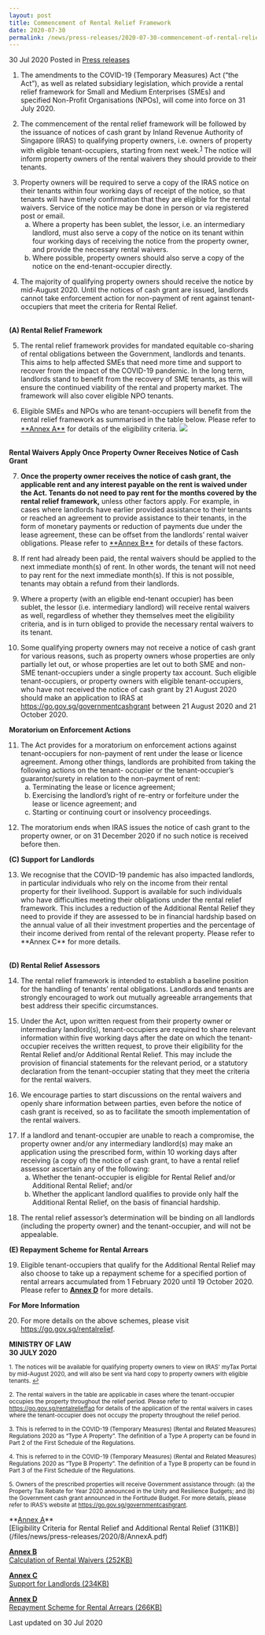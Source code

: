 ```yaml
---
layout: post
title: Commencement of Rental Relief Framework
date: 2020-07-30
permalink: /news/press-releases/2020-07-30-commencement-of-rental-relief-framework
---
```


30 Jul 2020 Posted in [Press releases](/news/press-releases)

<ol start="1">
  <li>The amendments to the COVID-19 (Temporary Measures) Act (“the Act”), as well as related subsidiary legislation, which provide a rental relief framework for Small and Medium Enterprises (SMEs) and specified Non-Profit Organisations (NPOs), will come into force on 31 July 2020.</li>
</ol>

<ol start="2">
<li>The commencement of the rental relief framework will be followed by the issuance of notices of cash grant by Inland Revenue Authority of Singapore (IRAS) to qualifying property owners, i.e. owners of property with eligible tenant-occupiers, starting from next week.<sup><a href="#fn1" id="ref1">1</a></sup> The notice will inform property owners of the rental waivers they should provide to their tenants.</li>
</ol>

<ol start="3">
<li>Property owners will be required to serve a copy of the IRAS notice on their tenants within four working days of receipt of the notice, so that tenants will have timely confirmation that they are eligible for the rental waivers. Service of the notice may be done in person or via registered post or email. 
<br>
<ol style="list-style-type: lower-alpha">
<li>Where a property has been sublet, the lessor, i.e. an intermediary landlord, must also serve a copy of the notice on its tenant within four working days of receiving the notice from the property owner, and provide the necessary rental waivers.</li>
<li>Where possible, property owners should also serve a copy of the notice on the end-tenant-occupier directly.</li>
</ol>
</li></ol>

<ol start="4">
<li>The majority of qualifying property owners should receive the notice by mid-August 2020. Until the notices of cash grant are issued, landlords cannot take enforcement action for non-payment of rent against tenant-occupiers that meet the criteria for Rental Relief.</li>
</ol>

<br><b> (A) Rental Relief Framework </b>

<ol start="5">
<li>The rental relief framework provides for mandated equitable co-sharing of rental obligations between the Government, landlords and tenants. This aims to help affected SMEs that need more time and support to recover from the impact of the COVID-19 pandemic. In the long term, landlords stand to benefit from the recovery of SME tenants, as this will ensure the continued viability of the rental and property market. The framework will also cover eligible NPO tenants. </li></ol>

<ol start="6">
<li>Eligible SMEs and NPOs who are tenant-occupiers will benefit from the rental relief framework as summarised in the table below. Please refer to <u>**Annex A**</u> for details of the eligibility criteria. 

<img src="https://raw.githubusercontent.com/isomerpages/isomerpages-mlaw/staging/images/news/press-releases/Table1.JPG">
</li>
</ol>
 <br>
<b>Rental Waivers Apply Once Property Owner Receives Notice of Cash Grant</b>
 
<ol start="7">
<li> <b>Once the property owner receives the notice of cash grant, the applicable rent and any interest payable on the rent is waived under the Act. Tenants do not need to pay rent for the months covered by the rental relief framework,</b> unless other factors apply. For example, in cases where landlords have earlier provided assistance to their tenants or reached an agreement to provide assistance to their tenants, in the form of monetary payments or reduction of payments due under the lease agreement, these can be offset from the landlords’ rental waiver obligations. Please refer to <u>**Annex B**</u> for details of these factors.</li></ol>

<ol start="8">

<li>If rent had already been paid, the rental waivers should be applied to the next immediate month(s) of rent. In other words, the tenant will not need to pay rent for the next immediate month(s). If this is not possible, tenants may obtain a refund from their landlords.</li>
</ol>

<ol start="9">
<li>Where a property (with an eligible end-tenant occupier) has been sublet, the lessor (i.e. intermediary landlord) will receive rental waivers as well, regardless of whether they themselves meet the eligibility criteria, and is in turn obliged to provide the necessary rental waivers to its tenant.
</ol></li>

<ol start="10">
<li>Some qualifying property owners may not receive a notice of cash grant for various reasons, such as property owners whose properties are only partially let out, or whose properties are let out to both SME and non-SME tenant-occupiers under a single property tax account. Such eligible tenant-occupiers, or property owners with eligible tenant-occupiers, who have not received the notice of cash grant by 21 August 2020 should make an application to IRAS at <a href="https://go.gov.sg/governmentcashgrant" target="new">https://go.gov.sg/governmentcashgrant</a> between 21 August 2020 and 21 October 2020.</li></ol>

<p><b>Moratorium on Enforcement Actions</b>

<ol start="11">
<li>The Act provides for a moratorium on enforcement actions against tenant-occupiers for non-payment of rent under the lease or licence agreement. Among other things, landlords are prohibited from taking the following actions on the tenant- occupier or the tenant-occupier’s guarantor/surety in relation to the non-payment of rent:
<br>
<ol style="list-style-type: lower-alpha">
<li>Terminating the lease or licence agreement;</li>
<li>Exercising the landlord’s right of re-entry or forfeiture under the lease or
licence agreement; and</li>
<li> Starting or continuing court or insolvency proceedings.</li>
</ol>
</li></ol>

<ol start="12">
<li>The moratorium ends when IRAS issues the notice of cash grant to the property owner, or on 31 December 2020 if no such notice is received before then. </li></ol>

<b>(C) Support for Landlords</b>

<ol start="13">
<li>We recognise that the COVID-19 pandemic has also impacted landlords, in
particular individuals who rely on the income from their rental property for their livelihood. Support is available for such individuals who have difficulties meeting their obligations under the rental relief framework. This includes a reduction of the Additional Rental Relief they need to provide if they are assessed to be in financial hardship based on the annual value of all their investment properties and the percentage of their income derived from rental of the relevant property. Please refer to </u>**Annex C**</u> for more details. </li></ol>

<br><b>(D) Rental Relief Assessors</b>

<ol start="14">
<li>The rental relief framework is intended to establish a baseline position for the handling of tenants’ rental obligations. Landlords and tenants are strongly encouraged to work out mutually agreeable arrangements that best address their specific circumstances.</li></ol>

<ol start="15">
<li>Under the Act, upon written request from their property owner or intermediary landlord(s), tenant-occupiers are required to share relevant information within five working days after the date on which the tenant-occupier receives the written request, to prove their eligibility for the Rental Relief and/or Additional Rental Relief. This may include the provision of financial statements for the relevant period, or a statutory declaration from the tenant-occupier stating that they meet the criteria for the rental waivers. </li></ol>

<ol start="16">
<li>We encourage parties to start discussions on the rental waivers and openly share information between parties, even before the notice of cash grant is received, so as to facilitate the smooth implementation of the rental waivers. </li></ol>

<ol start="17">
<li>If a landlord and tenant-occupier are unable to reach a compromise, the property owner and/or any intermediary landlord(s) may make an application using the prescribed form, within 10 working days after receiving (a copy of) the notice of cash grant, to have a rental relief assessor ascertain any of the following:
<br>
<ol style="list-style-type: lower-alpha">
<li>Whether the tenant-occupier is eligible for Rental Relief and/or Additional Rental Relief; and/or</li>
<li>Whether the applicant landlord qualifies to provide only half the Additional Rental Relief, on the basis of financial hardship.</li>
</ol>
</li></ol>

<ol start="18">
<li>The rental relief assessor’s determination will be binding on all landlords (including the property owner) and the tenant-occupier, and will not be appealable.</li></ol>

<b>(E) Repayment Scheme for Rental Arrears</b>

<ol start="19">
<li>Eligible tenant-occupiers that qualify for the Additional Rental Relief may also choose to take up a repayment scheme for a specified portion of rental arrears accumulated from 1 February 2020 until 19 October 2020. Please refer to <b><u>Annex D</u></b> for more details.</li></ol>

<b>For More Information</b>

<ol start="20">
<li>For more details on the above schemes, please visit <a href="https://go.gov.sg/rentalrelief" target="new"> https://go.gov.sg/rentalrelief</a>.</li></ol>


**MINISTRY OF LAW**
<br>**30 JULY 2020**

<p><sup id="fn1">1. The notices will be available for qualifying property owners to view on IRAS' myTax Portal by mid-August 2020, and will also be sent via hard copy to property owners with eligible tenants. <a href="#ref1" title="Jump back to footnote 1 in the text.">↩</a></sup></p>

<sup>2. The rental waivers in the table are applicable in cases where the tenant-occupier occupies the property throughout the relief period. Please refer to <a href="https://go.gov.sg/rentalrelieffaq" target="new">https://go.gov.sg/rentalrelieffaq</a> for details of the application of the rental waivers in cases where the tenant-occupier does not occupy the property throughout the relief period.  </sup>

<sup>3. This is referred to in the COVID-19 (Temporary Measures) (Rental and Related Measures) Regulations 2020 as “Type A Property”. The definition of a Type A property can be found in Part 2 of the First Schedule of the Regulations. </sup>

<sup>4. This is referred to in the COVID-19 (Temporary Measures) (Rental and Related Measures) Regulations 2020 as “Type B Property”. The definition of a Type B property can be found in Part 3 of the First Schedule of the Regulations. </sup>

<sup>5. Owners of the prescribed properties will receive Government assistance through: (a) the Property Tax Rebate for Year 2020 announced in the Unity and Resilience Budgets; and (b) the Government cash grant announced in the Fortitude Budget. For more details, please refer to IRAS’s website at <a href="https://go.gov.sg/governmentcashgrant" target="new">https://go.gov.sg/governmentcashgrant</a>. </sup>


<p>
**<u>Annex A</u>**
<br>
[Eligibility Criteria for Rental Relief and Additional Rental Relief (311KB)](/files/news/press-releases/2020/8/AnnexA.pdf)
<br>

**<u>Annex B</u>**
<br>
[Calculation of Rental Waivers (252KB)](/files/news/press-releases/2020/8/AnnexB.pdf)
<br>

**<u>Annex C</u>**
<br>
[Support for Landlords (234KB)](/files/news/press-releases/2020/8/AnnexC.pdf)
<br>

**<u>Annex D</u>**
<br>
[Repayment Scheme for Rental Arrears (266KB)](/files/news/press-releases/2020/8/AnnexD.pdf)
<br>

<p class="right-side-updated">Last updated on 30 Jul 2020</p>
